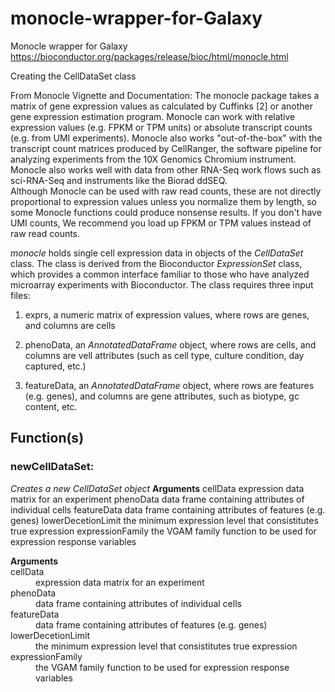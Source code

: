 # monocle-wrapper-for-Galaxy
Monocle wrapper for Galaxy
https://bioconductor.org/packages/release/bioc/html/monocle.html

Creating the CellDataSet class

From Monocle Vignette and Documentation:
The monocle package takes a matrix of gene expression values as calculated by Cuffinks [2] or another gene expression estimation program. Monocle can work with relative expression values (e.g. FPKM or TPM units) or absolute transcript counts (e.g. from UMI experiments). Monocle also works "out-of-the-box" with the transcript count matrices produced by CellRanger, the software pipeline for analyzing experiments from the 10X Genomics Chromium instrument. Monocle also works well with data from other RNA-Seq work flows such as sci-RNA-Seq and instruments like the Biorad ddSEQ.<br>
Although Monocle can be used with raw read counts, these are not directly proportional to expression values unless you normalize them by length, so some Monocle functions could produce nonsense results. If you don't have UMI counts, We recommend you load up FPKM or TPM values instead of raw read counts.

*monocle* holds single cell expression data in objects of the *CellDataSet* class.  The class is derived from the Bioconductor *ExpressionSet* class, which provides a common interface familiar to those who have analyzed microarray experiments with Bioconductor.  The class requires three input files:
<br>
1. exprs, a numeric matrix of expression values, where rows are genes, and columns are cells

2. phenoData, an *AnnotatedDataFrame* object, where rows are cells, and columns are vell attributes (such as cell type, culture condition, day captured, etc.)

3. featureData, an *AnnotatedDataFrame* object, where rows are features (e.g. genes), and columns are gene attributes, such as biotype, gc content, etc.

Function(s)
------
### newCellDataSet:
*Creates a new CellDataSet object*
**Arguments**
   cellData				expression data matrix for an experiment
   phenoData			data frame containing attributes of individual cells
   featureData			data frame containing attributes of features (e.g. genes)
   lowerDecetionLimit	the minimum expression level that consistitutes true expression
   expressionFamily		the VGAM family function to be used for expression response variables

<dl>
	<strong>Arguments</strong>
	<dt>cellData</dt>
	<dd>expression data matrix for an experiment</dd>
	<dt>phenoData</dt>
	<dd>data frame containing attributes of individual cells</dd>
	<dt>featureData</dt>
	<dd>data frame containing attributes of features (e.g. genes)</dd>
	<dt>lowerDecetionLimit</dt>
	<dd>the minimum expression level that consistitutes true expression</dd>
	<dt>expressionFamily</dt>
	<dd>the VGAM family function to be used for expression response variables</dd>
</dl>
				

